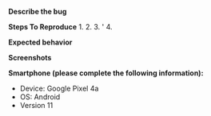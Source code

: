 **Describe the bug**


**Steps To Reproduce**
1. 
2. 
3. '
4. 

**Expected behavior**


**Screenshots**


**Smartphone (please complete the following information):**
 - Device: Google Pixel 4a
 - OS: Android
 - Version 11
